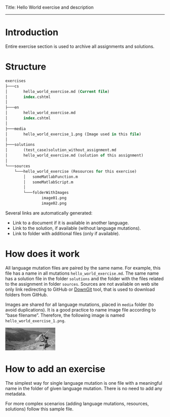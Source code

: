 Title: Hello World exercise and description

---
# Introduction
Entire exercise section is used to archive all assignments and solutions.

# Structure 
``` sql
exercises
├───cs
│       hello_world_exercise.md (Current file)                   
│       index.cshtml
│
├───en
│       hello_world_exercise.md
│       index.cshtml
│
├───media
│       hello_world_exercise_1.png (Image used in this file)
│
├───solutions
│       (test_case)solution_without_assignment.md
│       hello_world_exercise.md (solution of this assignment)
│
└───sources
    └───hello_world_exercise (Resources for this exercise)
        │   someMatlabFunction.m
        │   someMatlabScript.m
        │
        └───folderWithImages 
                image01.png
                image02.png
```


Several links are automatically generated: 
- Link to a document if it is available in another language.
- Link to the solution, if available (without language mutations).
- Link to folder with additional files (only if available).

# How does it work 
All language mutation files are paired by the same name. For example, this file has a name in all mutations `hello_world_exercise.md`. The same name has a solution file in the folder `solutions` and the folder with the files related to the assignment in folder `sources`. Sources are not available on web site only link redirecting to GitHub or [DownGit](https://minhaskamal.github.io/DownGit/#/Home) tool, that is used to download folders from GitHub. 

Images are shared for all language mutations, placed in `media` folder (to avoid duplications). It is a good practice to name image file according to “base filename”. Therefore, the following image is named `hello_world_exercise_1.png`. 

![](../media/hello_world_exercise_1.png)

# How to add an exercise
The simplest way for single language mutation is one file with a meaningful name in the folder of given language mutation. There is no need to add any metadata.

For more complex scenarios (adding language mutations, resources, solutions) follow this sample file. 



